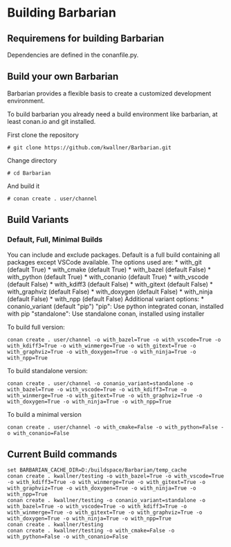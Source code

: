 # Building Barbarian

## Requiremens for building Barbarian

Dependencies are defined in the conanfile.py.

## Build your own Barbarian

Barbarian provides a flexible basis to create a customized development environment.

To build barbarian you already need a build environment like barbarian, at least conan.io and git installed.

First clone the repository
```
# git clone https://github.com/kwallner/Barbarian.git
```

Change directory
```
# cd Barbarian
```

And build it
```
# conan create . user/channel
```

## Build Variants

### Default, Full, Minimal Builds

You can include and exclude packages. Default is a full build containing all packages except VSCode available.
The options used are:
    * with_git (default True)
    * with_cmake (default True)
    * with_bazel (default False)
    * with_python (default True)
    * with_conanio (default True)
    * with_vscode (default False)
    * with_kdiff3 (default False)
    * with_gitext (default False)
    * with_graphviz (default False)
    * with_doxygen (default False)
    * with_ninja (default False)
    * with_npp (default False)
Additional variant options:
    * conanio_variant (default "pip")
      "pip": Use python integrated conan, installed with pip
      "standalone": Use standalone conan, installed using installer
    
To build full version:
```
conan create . user/channel -o with_bazel=True -o with_vscode=True -o with_kdiff3=True -o with_winmerge=True -o with_gitext=True -o with_graphviz=True -o with_doxygen=True -o with_ninja=True -o with_npp=True
```

To build standalone version:
```
conan create . user/channel -o conanio_variant=standalone -o with_bazel=True -o with_vscode=True -o with_kdiff3=True -o with_winmerge=True -o with_gitext=True -o with_graphviz=True -o with_doxygen=True -o with_ninja=True -o with_npp=True
```

To build a minimal version
```
conan create . user/channel -o with_cmake=False -o with_python=False -o with_conanio=False
```

## Current Build commands

```
set BARBARIAN_CACHE_DIR=D:/buildspace/Barbarian/temp_cache
conan create . kwallner/testing -o with_bazel=True -o with_vscode=True -o with_kdiff3=True -o with_winmerge=True -o with_gitext=True -o with_graphviz=True -o with_doxygen=True -o with_ninja=True -o with_npp=True
conan create . kwallner/testing -o conanio_variant=standalone -o with_bazel=True -o with_vscode=True -o with_kdiff3=True -o with_winmerge=True -o with_gitext=True -o with_graphviz=True -o with_doxygen=True -o with_ninja=True -o with_npp=True
conan create . kwallner/testing 
conan create . kwallner/testing -o with_cmake=False -o with_python=False -o with_conanio=False
```